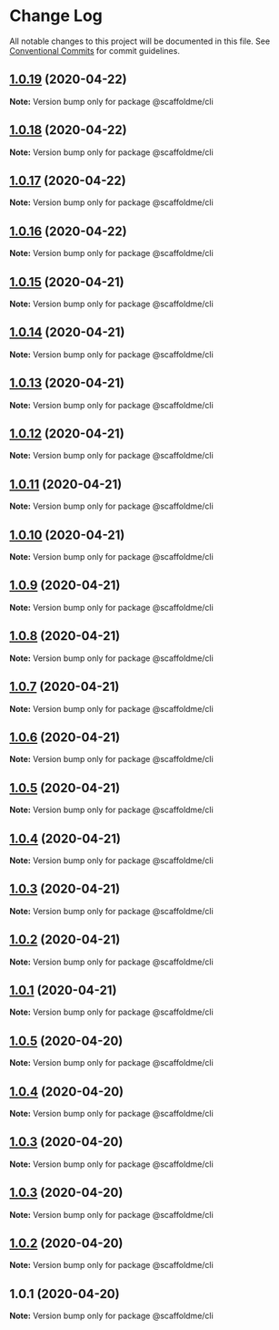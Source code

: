# Change Log

All notable changes to this project will be documented in this file.
See [Conventional Commits](https://conventionalcommits.org) for commit guidelines.

## [1.0.19](https://github.com/scaffoldme/scaffoldme-cli/compare/@scaffoldme/cli@1.0.18...@scaffoldme/cli@1.0.19) (2020-04-22)

**Note:** Version bump only for package @scaffoldme/cli





## [1.0.18](https://github.com/scaffoldme/scaffoldme-cli/compare/@scaffoldme/cli@1.0.17...@scaffoldme/cli@1.0.18) (2020-04-22)

**Note:** Version bump only for package @scaffoldme/cli





## [1.0.17](https://github.com/scaffoldme/scaffoldme-cli/compare/@scaffoldme/cli@1.0.16...@scaffoldme/cli@1.0.17) (2020-04-22)

**Note:** Version bump only for package @scaffoldme/cli





## [1.0.16](https://github.com/scaffoldme/scaffoldme-cli/compare/@scaffoldme/cli@1.0.15...@scaffoldme/cli@1.0.16) (2020-04-22)

**Note:** Version bump only for package @scaffoldme/cli





## [1.0.15](https://github.com/scaffoldme/scaffoldme-cli/compare/@scaffoldme/cli@1.0.14...@scaffoldme/cli@1.0.15) (2020-04-21)

**Note:** Version bump only for package @scaffoldme/cli





## [1.0.14](https://github.com/scaffoldme/scaffoldme-cli/compare/@scaffoldme/cli@1.0.13...@scaffoldme/cli@1.0.14) (2020-04-21)

**Note:** Version bump only for package @scaffoldme/cli





## [1.0.13](https://github.com/scaffoldme/scaffoldme-cli/compare/@scaffoldme/cli@1.0.12...@scaffoldme/cli@1.0.13) (2020-04-21)

**Note:** Version bump only for package @scaffoldme/cli





## [1.0.12](https://github.com/scaffoldme/scaffoldme-cli/compare/@scaffoldme/cli@1.0.11...@scaffoldme/cli@1.0.12) (2020-04-21)

**Note:** Version bump only for package @scaffoldme/cli





## [1.0.11](https://github.com/scaffoldme/scaffoldme-cli/compare/@scaffoldme/cli@1.0.10...@scaffoldme/cli@1.0.11) (2020-04-21)

**Note:** Version bump only for package @scaffoldme/cli





## [1.0.10](https://github.com/scaffoldme/scaffoldme-cli/compare/@scaffoldme/cli@1.0.9...@scaffoldme/cli@1.0.10) (2020-04-21)

**Note:** Version bump only for package @scaffoldme/cli





## [1.0.9](https://github.com/scaffoldme/scaffoldme-cli/compare/@scaffoldme/cli@1.0.8...@scaffoldme/cli@1.0.9) (2020-04-21)

**Note:** Version bump only for package @scaffoldme/cli





## [1.0.8](https://github.com/scaffoldme/scaffoldme-cli/compare/@scaffoldme/cli@1.0.7...@scaffoldme/cli@1.0.8) (2020-04-21)

**Note:** Version bump only for package @scaffoldme/cli





## [1.0.7](https://github.com/scaffoldme/scaffoldme-cli/compare/@scaffoldme/cli@1.0.6...@scaffoldme/cli@1.0.7) (2020-04-21)

**Note:** Version bump only for package @scaffoldme/cli





## [1.0.6](https://github.com/scaffoldme/scaffoldme-cli/compare/@scaffoldme/cli@1.0.5...@scaffoldme/cli@1.0.6) (2020-04-21)

**Note:** Version bump only for package @scaffoldme/cli





## [1.0.5](https://github.com/scaffoldme/scaffoldme-cli/compare/@scaffoldme/cli@1.0.5...@scaffoldme/cli@1.0.5) (2020-04-21)

**Note:** Version bump only for package @scaffoldme/cli





## [1.0.4](https://github.com/scaffoldme/scaffoldme-cli/compare/@scaffoldme/cli@1.0.5...@scaffoldme/cli@1.0.4) (2020-04-21)

**Note:** Version bump only for package @scaffoldme/cli





## [1.0.3](https://github.com/scaffoldme/scaffoldme-cli/compare/@scaffoldme/cli@1.0.5...@scaffoldme/cli@1.0.3) (2020-04-21)

**Note:** Version bump only for package @scaffoldme/cli





## [1.0.2](https://github.com/scaffoldme/scaffoldme-cli/compare/@scaffoldme/cli@1.0.5...@scaffoldme/cli@1.0.2) (2020-04-21)

**Note:** Version bump only for package @scaffoldme/cli





## [1.0.1](https://github.com/scaffoldme/scaffoldme-cli/compare/@scaffoldme/cli@1.0.5...@scaffoldme/cli@1.0.1) (2020-04-21)

**Note:** Version bump only for package @scaffoldme/cli





## [1.0.5](https://github.com/scaffoldme/scaffoldme-cli/compare/@scaffoldme/cli@1.0.4...@scaffoldme/cli@1.0.5) (2020-04-20)

**Note:** Version bump only for package @scaffoldme/cli





## [1.0.4](https://github.com/scaffoldme/scaffoldme-cli/compare/@scaffoldme/cli@1.0.3...@scaffoldme/cli@1.0.4) (2020-04-20)

**Note:** Version bump only for package @scaffoldme/cli





## [1.0.3](https://github.com/scaffoldme/scaffoldme-cli/compare/@scaffoldme/cli@1.0.3...@scaffoldme/cli@1.0.3) (2020-04-20)

**Note:** Version bump only for package @scaffoldme/cli





## [1.0.3](https://github.com/scaffoldme/scaffoldme-cli/compare/@scaffoldme/cli@1.0.2...@scaffoldme/cli@1.0.3) (2020-04-20)

**Note:** Version bump only for package @scaffoldme/cli





## [1.0.2](https://github.com/scaffoldme/scaffoldme-cli/compare/@scaffoldme/cli@1.0.1...@scaffoldme/cli@1.0.2) (2020-04-20)

**Note:** Version bump only for package @scaffoldme/cli





## 1.0.1 (2020-04-20)

**Note:** Version bump only for package @scaffoldme/cli
